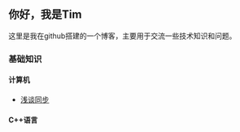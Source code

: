 ## 你好，我是Tim
这里是我在github搭建的一个博客，主要用于交流一些技术知识和问题。

### 基础知识

#### 计算机
- [浅谈同步](./基础知识/计算机/浅谈同步.md)

#### C++语言
